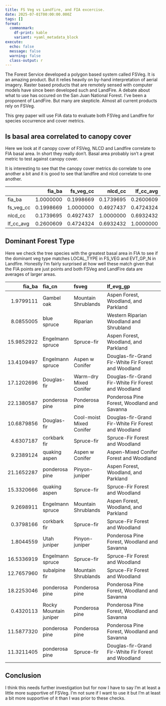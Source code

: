 ```yaml
---
title: FS Veg vs Landfire, and FIA excercise.
date: 2025-07-01T00:00:00.000Z
tags: []
format:
  commonmark:
    df-print: kable
    variant: +yaml_metadata_block
execute:
  echo: false
  message: false
  warning: false
  class-output: r
---
```



The Forest Service developed a polygon based system called FSVeg. It is
an amazing product. But it relies heavily on by-hand interpretation of
aerial imagery. Raster based products that are remotely sensed with
computer models have since been developed such and LandFire. A debate
about what to use has occured on the San Juan National Forest. I’ve been
a proponent of LandFire. But many are skepticle. Almost all current
products rely on FSVeg.

This grey paper will use FIA data to evaluate both FSVeg and Landfire
for species occurrence and cover metrics.

## Is basal area correlated to canopy cover

Here we look at if canopy cover of FSVeg, NLCD and Landfire correlate to
FIA basal area. In short they really don’t. Basal area probably isn’t a
great metric to test against canopy cover.

It is interesting to see that the canopy cover metrics do correlate to
one another a bit and it is good to see that landfire and nlcd correlate
to one another.

<table>
<thead>
<tr>
<th style="text-align: left;"></th>
<th style="text-align: right;">fia_ba</th>
<th style="text-align: right;">fs_veg_cc</th>
<th style="text-align: right;">nlcd_cc</th>
<th style="text-align: right;">lf_cc_avg</th>
</tr>
</thead>
<tbody>
<tr>
<td style="text-align: left;">fia_ba</td>
<td style="text-align: right;">1.0000000</td>
<td style="text-align: right;">0.1998669</td>
<td style="text-align: right;">0.1739695</td>
<td style="text-align: right;">0.2600609</td>
</tr>
<tr>
<td style="text-align: left;">fs_veg_cc</td>
<td style="text-align: right;">0.1998669</td>
<td style="text-align: right;">1.0000000</td>
<td style="text-align: right;">0.4927437</td>
<td style="text-align: right;">0.4724324</td>
</tr>
<tr>
<td style="text-align: left;">nlcd_cc</td>
<td style="text-align: right;">0.1739695</td>
<td style="text-align: right;">0.4927437</td>
<td style="text-align: right;">1.0000000</td>
<td style="text-align: right;">0.6932432</td>
</tr>
<tr>
<td style="text-align: left;">lf_cc_avg</td>
<td style="text-align: right;">0.2600609</td>
<td style="text-align: right;">0.4724324</td>
<td style="text-align: right;">0.6932432</td>
<td style="text-align: right;">1.0000000</td>
</tr>
</tbody>
</table>

## Dominant Forest Type

Here we check the tree species with the greatest basal area in FIA to
see if the dominant veg type matches LOCAL_TYPE in FS_VEG and EVT_GP_N
in Landfire. Honestly I’m fairly surprised at how well these match given
that the FIA points are just points and both FSVeg and LandFire data are
averages of larger areas.

<table>
<colgroup>
<col style="width: 9%" />
<col style="width: 20%" />
<col style="width: 22%" />
<col style="width: 46%" />
</colgroup>
<thead>
<tr>
<th style="text-align: right;">fia_ba</th>
<th style="text-align: left;">fia_cn</th>
<th style="text-align: left;">fsveg</th>
<th style="text-align: left;">lf_evg_gp</th>
</tr>
</thead>
<tbody>
<tr>
<td style="text-align: right;">1.9799111</td>
<td style="text-align: left;">Gambel oak</td>
<td style="text-align: left;">Mountain Shrublands</td>
<td style="text-align: left;">Aspen Forest, Woodland, and Parkland</td>
</tr>
<tr>
<td style="text-align: right;">8.0855005</td>
<td style="text-align: left;">blue spruce</td>
<td style="text-align: left;">Riparian</td>
<td style="text-align: left;">Western Riparian Woodland and
Shrubland</td>
</tr>
<tr>
<td style="text-align: right;">15.9852922</td>
<td style="text-align: left;">Engelmann spruce</td>
<td style="text-align: left;">Spruce-fir</td>
<td style="text-align: left;">Aspen Forest, Woodland, and Parkland</td>
</tr>
<tr>
<td style="text-align: right;">13.4109497</td>
<td style="text-align: left;">Engelmann spruce</td>
<td style="text-align: left;">Aspen w Conifer</td>
<td style="text-align: left;">Douglas-fir-Grand Fir-White Fir Forest and
Woodland</td>
</tr>
<tr>
<td style="text-align: right;">17.1202696</td>
<td style="text-align: left;">Douglas-fir</td>
<td style="text-align: left;">Warm-dry Mixed Conifer</td>
<td style="text-align: left;">Douglas-fir-Grand Fir-White Fir Forest and
Woodland</td>
</tr>
<tr>
<td style="text-align: right;">22.1380587</td>
<td style="text-align: left;">ponderosa pine</td>
<td style="text-align: left;">Ponderosa pine</td>
<td style="text-align: left;">Ponderosa Pine Forest, Woodland and
Savanna</td>
</tr>
<tr>
<td style="text-align: right;">10.6879856</td>
<td style="text-align: left;">Douglas-fir</td>
<td style="text-align: left;">Cool-moist Mixed Conifer</td>
<td style="text-align: left;">Douglas-fir-Grand Fir-White Fir Forest and
Woodland</td>
</tr>
<tr>
<td style="text-align: right;">4.6307187</td>
<td style="text-align: left;">corkbark fir</td>
<td style="text-align: left;">Spruce-fir</td>
<td style="text-align: left;">Spruce-Fir Forest and Woodland</td>
</tr>
<tr>
<td style="text-align: right;">9.2389124</td>
<td style="text-align: left;">quaking aspen</td>
<td style="text-align: left;">Aspen w Conifer</td>
<td style="text-align: left;">Aspen-Mixed Conifer Forest and
Woodland</td>
</tr>
<tr>
<td style="text-align: right;">21.1652287</td>
<td style="text-align: left;">ponderosa pine</td>
<td style="text-align: left;">Pinyon-juniper</td>
<td style="text-align: left;">Aspen Forest, Woodland, and Parkland</td>
</tr>
<tr>
<td style="text-align: right;">15.3320666</td>
<td style="text-align: left;">quaking aspen</td>
<td style="text-align: left;">Spruce-fir</td>
<td style="text-align: left;">Spruce-Fir Forest and Woodland</td>
</tr>
<tr>
<td style="text-align: right;">9.2698911</td>
<td style="text-align: left;">Engelmann spruce</td>
<td style="text-align: left;">Mountain Shrublands</td>
<td style="text-align: left;">Aspen Forest, Woodland, and Parkland</td>
</tr>
<tr>
<td style="text-align: right;">0.3798166</td>
<td style="text-align: left;">corkbark fir</td>
<td style="text-align: left;">Spruce-fir</td>
<td style="text-align: left;">Spruce-Fir Forest and Woodland</td>
</tr>
<tr>
<td style="text-align: right;">1.8044559</td>
<td style="text-align: left;">Utah juniper</td>
<td style="text-align: left;">Pinyon-juniper</td>
<td style="text-align: left;">Ponderosa Pine Forest, Woodland and
Savanna</td>
</tr>
<tr>
<td style="text-align: right;">16.5336919</td>
<td style="text-align: left;">Engelmann spruce</td>
<td style="text-align: left;">Spruce-fir</td>
<td style="text-align: left;">Spruce-Fir Forest and Woodland</td>
</tr>
<tr>
<td style="text-align: right;">12.7657960</td>
<td style="text-align: left;">subalpine fir</td>
<td style="text-align: left;">Mountain Shrublands</td>
<td style="text-align: left;">Spruce-Fir Forest and Woodland</td>
</tr>
<tr>
<td style="text-align: right;">18.2253046</td>
<td style="text-align: left;">ponderosa pine</td>
<td style="text-align: left;">Ponderosa pine</td>
<td style="text-align: left;">Ponderosa Pine Forest, Woodland and
Savanna</td>
</tr>
<tr>
<td style="text-align: right;">0.4320113</td>
<td style="text-align: left;">Rocky Mountain juniper</td>
<td style="text-align: left;">Ponderosa pine</td>
<td style="text-align: left;">Ponderosa Pine Forest, Woodland and
Savanna</td>
</tr>
<tr>
<td style="text-align: right;">11.5877320</td>
<td style="text-align: left;">ponderosa pine</td>
<td style="text-align: left;">Ponderosa pine</td>
<td style="text-align: left;">Ponderosa Pine Forest, Woodland and
Savanna</td>
</tr>
<tr>
<td style="text-align: right;">11.3211405</td>
<td style="text-align: left;">ponderosa pine</td>
<td style="text-align: left;">Spruce-fir</td>
<td style="text-align: left;">Douglas-fir-Grand Fir-White Fir Forest and
Woodland</td>
</tr>
</tbody>
</table>

## Conclusion

I think this needs further investigation but for now I have to say I’m
at least a little more supportive of FSVeg. I’m not sure if I want to
use it but I’m at least a bit more supportive of it than I was prior to
these checks.
